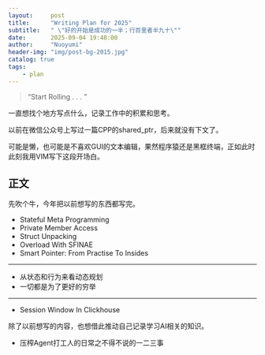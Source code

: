 ```yaml
---
layout:     post
title:      "Writing Plan for 2025"
subtitle:   " \"好的开始是成功的一半；行百里者半九十\""
date:       2025-09-04 19:48:00
author:     "Nuoyumi"
header-img: "img/post-bg-2015.jpg"
catalog: true
tags:
    - plan 
---
```


> “Start Rolling . . . ”

一直想找个地方写点什么，记录工作中的积累和思考。

以前在微信公众号上写过一篇CPP的shared_ptr，后来就没有下文了。

可能是懒，也可能是不喜欢GUI的文本编辑，果然程序猿还是黑框终端，正如此时此刻我用VIM写下这段开场白。


## 正文
先吹个牛，今年把以前想写的东西都写完。
* Stateful Meta Programming
* Private Member Access
* Struct Unpacking
* Overload With SFINAE
* Smart Pointer: From Practise To Insides

---
* 从状态和行为来看动态规划
* 一切都是为了更好的穷举

---
* Session Window In Clickhouse

除了以前想写的内容，也想借此推动自己记录学习AI相关的知识。
* 压榨Agent打工人的日常之不得不说的一二三事


